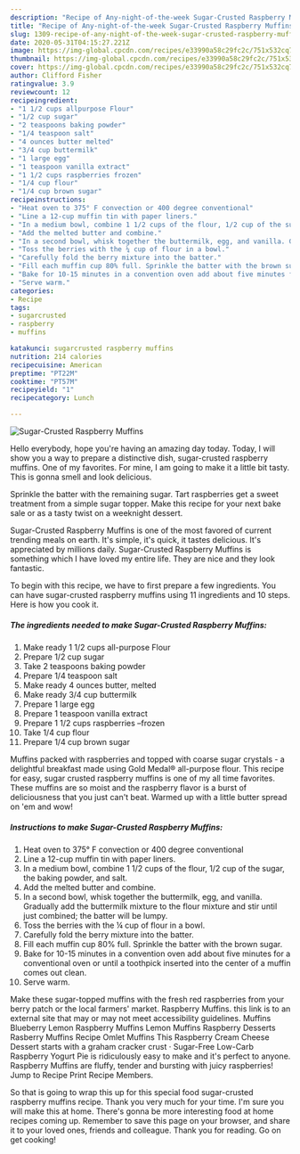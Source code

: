 ```yaml
---
description: "Recipe of Any-night-of-the-week Sugar-Crusted Raspberry Muffins"
title: "Recipe of Any-night-of-the-week Sugar-Crusted Raspberry Muffins"
slug: 1309-recipe-of-any-night-of-the-week-sugar-crusted-raspberry-muffins
date: 2020-05-31T04:15:27.221Z
image: https://img-global.cpcdn.com/recipes/e33990a58c29fc2c/751x532cq70/sugar-crusted-raspberry-muffins-recipe-main-photo.jpg
thumbnail: https://img-global.cpcdn.com/recipes/e33990a58c29fc2c/751x532cq70/sugar-crusted-raspberry-muffins-recipe-main-photo.jpg
cover: https://img-global.cpcdn.com/recipes/e33990a58c29fc2c/751x532cq70/sugar-crusted-raspberry-muffins-recipe-main-photo.jpg
author: Clifford Fisher
ratingvalue: 3.9
reviewcount: 12
recipeingredient:
- "1 1/2 cups allpurpose Flour"
- "1/2 cup sugar"
- "2 teaspoons baking powder"
- "1/4 teaspoon salt"
- "4 ounces butter melted"
- "3/4 cup buttermilk"
- "1 large egg"
- "1 teaspoon vanilla extract"
- "1 1/2 cups raspberries frozen"
- "1/4 cup flour"
- "1/4 cup brown sugar"
recipeinstructions:
- "Heat oven to 375° F convection or 400 degree conventional"
- "Line a 12-cup muffin tin with paper liners."
- "In a medium bowl, combine 1 1/2 cups of the flour, 1/2 cup of the sugar, the baking powder, and salt."
- "Add the melted butter and combine."
- "In a second bowl, whisk together the buttermilk, egg, and vanilla. Gradually add the buttermilk mixture to the flour mixture and stir until just combined; the batter will be lumpy."
- "Toss the berries with the ¼ cup of flour in a bowl."
- "Carefully fold the berry mixture into the batter."
- "Fill each muffin cup 80% full. Sprinkle the batter with the brown sugar."
- "Bake for 10-15 minutes in a convention oven add about five minutes for a conventional oven or until a toothpick inserted into the center of a muffin comes out clean."
- "Serve warm."
categories:
- Recipe
tags:
- sugarcrusted
- raspberry
- muffins

katakunci: sugarcrusted raspberry muffins 
nutrition: 214 calories
recipecuisine: American
preptime: "PT22M"
cooktime: "PT57M"
recipeyield: "1"
recipecategory: Lunch

---
```



![Sugar-Crusted Raspberry Muffins](https://img-global.cpcdn.com/recipes/e33990a58c29fc2c/751x532cq70/sugar-crusted-raspberry-muffins-recipe-main-photo.jpg)

Hello everybody, hope you're having an amazing day today. Today, I will show you a way to prepare a distinctive dish, sugar-crusted raspberry muffins. One of my favorites. For mine, I am going to make it a little bit tasty. This is gonna smell and look delicious.

Sprinkle the batter with the remaining sugar. Tart raspberries get a sweet treatment from a simple sugar topper. Make this recipe for your next bake sale or as a tasty twist on a weeknight dessert.

Sugar-Crusted Raspberry Muffins is one of the most favored of current trending meals on earth. It's simple, it's quick, it tastes delicious. It's appreciated by millions daily. Sugar-Crusted Raspberry Muffins is something which I have loved my entire life. They are nice and they look fantastic.


To begin with this recipe, we have to first prepare a few ingredients. You can have sugar-crusted raspberry muffins using 11 ingredients and 10 steps. Here is how you cook it.

<!--inarticleads1-->

##### The ingredients needed to make Sugar-Crusted Raspberry Muffins:

1. Make ready 1 1/2 cups all-purpose Flour
1. Prepare 1/2 cup sugar
1. Take 2 teaspoons baking powder
1. Prepare 1/4 teaspoon salt
1. Make ready 4 ounces butter, melted
1. Make ready 3/4 cup buttermilk
1. Prepare 1 large egg
1. Prepare 1 teaspoon vanilla extract
1. Prepare 1 1/2 cups raspberries –frozen
1. Take 1/4 cup flour
1. Prepare 1/4 cup brown sugar


Muffins packed with raspberries and topped with coarse sugar crystals - a delightful breakfast made using Gold Medal® all-purpose flour. This recipe for easy, sugar crusted raspberry muffins is one of my all time favorites. These muffins are so moist and the raspberry flavor is a burst of deliciousness that you just can&#39;t beat. Warmed up with a little butter spread on &#39;em and wow! 

<!--inarticleads2-->

##### Instructions to make Sugar-Crusted Raspberry Muffins:

1. Heat oven to 375° F convection or 400 degree conventional
1. Line a 12-cup muffin tin with paper liners.
1. In a medium bowl, combine 1 1/2 cups of the flour, 1/2 cup of the sugar, the baking powder, and salt.
1. Add the melted butter and combine.
1. In a second bowl, whisk together the buttermilk, egg, and vanilla. Gradually add the buttermilk mixture to the flour mixture and stir until just combined; the batter will be lumpy.
1. Toss the berries with the ¼ cup of flour in a bowl.
1. Carefully fold the berry mixture into the batter.
1. Fill each muffin cup 80% full. Sprinkle the batter with the brown sugar.
1. Bake for 10-15 minutes in a convention oven add about five minutes for a conventional oven or until a toothpick inserted into the center of a muffin comes out clean.
1. Serve warm.


Make these sugar-topped muffins with the fresh red raspberries from your berry patch or the local farmers&#39; market. Raspberry Muffins. this link is to an external site that may or may not meet accessibility guidelines. Muffins Blueberry Lemon Raspberry Muffins Lemon Muffins Raspberry Desserts Rasberry Muffins Recipe Omlet Muffins This Raspberry Cream Cheese Dessert starts with a graham cracker crust · Sugar-Free Low-Carb Raspberry Yogurt Pie is ridiculously easy to make and it&#39;s perfect to anyone. Raspberry Muffins are fluffy, tender and bursting with juicy raspberries! Jump to Recipe Print Recipe Members. 

So that is going to wrap this up for this special food sugar-crusted raspberry muffins recipe. Thank you very much for your time. I'm sure you will make this at home. There's gonna be more interesting food at home recipes coming up. Remember to save this page on your browser, and share it to your loved ones, friends and colleague. Thank you for reading. Go on get cooking!
